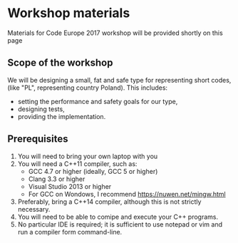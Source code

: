 # Workshop materials
Materials for Code Europe 2017 workshop will be provided shortly on this page

## Scope of the workshop
We will be designing a small, fat and safe type for representing short codes, (like "PL", representing country Poland). This includes:
* setting the performance and safety goals for our type,
* designing tests,
* providing the implementation.

## Prerequisites
1. You will need to bring your own laptop with you
2. You will need a C++11 compiler, such as:
   * GCC 4.7 or higher (ideally, GCC 5 or higher)
   * Clang 3.3 or higher
   * Visual Studio 2013 or higher
   * For GCC on Wondows, I recommend https://nuwen.net/mingw.html
3. Preferably, bring a C++14 compiler, although this is not strictly necessary.
4. You will need to be able to comipe and execute your C++ programs.
5. No particular IDE is required; it is sufficient to use notepad or vim and run a compiler form command-line.
